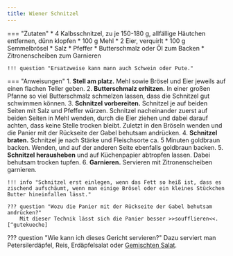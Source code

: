 ```yaml
---
title: Wiener Schnitzel
---
```

=== "Zutaten"
    * 4 Kalbsschnitzel, zu je 150-180 g, allfällige Häutchen entfernen, dünn klopfen
    * 100 g Mehl
    * 2 Eier, verquirlt
    * 100 g Semmelbrösel
    * Salz
    * Pfeffer
    * Butterschmalz oder Öl zum Backen
    * Zitronenscheiben zum Garnieren

    !!! question "Ersatzweise kann mann auch Schwein oder Pute."

=== "Anweisungen"
    1. **Stell am platz.** Mehl sowie Brösel und Eier jeweils auf einen flachen Teller geben.
    2. **Butterschmalz erhitzen.** In einer großen Pfanne so viel Butterschmalz schmelzen lassen, dass die Schnitzel gut schwimmen können.
    3. **Schnitzel vorbereiten.** Schnitzel je auf beiden Seiten mit Salz und Pfeffer würzen. Schnitzel nacheinander zuerst auf beiden Seiten in Mehl wenden, durch die Eier ziehen und dabei darauf achten, dass keine Stelle trocken bleibt. Zuletzt in den Bröseln wenden und die Panier mit der Rückseite der Gabel behutsam andrücken.
    4. **Schnitzel braten.** Schnitzel je nach Stärke und Fleischsorte ca. 5 Minuten goldbraun backen. Wenden, und auf der anderen Seite ebenfalls goldbraun backen.
    5. **Schnitzel herausheben** und auf Küchenpapier abtropfen lassen. Dabei behutsam trocken tupfen.
    6. **Garnieren.** Servieren mit Zitronenscheiben garnieren.

    !!! info "Schnitzel erst einlegen, wenn das Fett so heiß ist, dass es zischend aufschäumt, wenn man einige Brösel oder ein kleines Stückchen Butter hineinfallen lässt."

    ??? question "Wozu die Panier mit der Rückseite der Gabel behutsam andrücken?"
        Mit dieser Technik lässt sich die Panier besser >>soufflieren<<.[^gutekueche]

??? question "Wie kann ich dieses Gericht servieren?"
    Dazu serviert man Petersilerdäpfel, Reis, Erdäpfelsalat oder [Gemischten Salat](../salate/gemischter-salat.md).

[^chefkoch]:
    Sonja.
    ["Das echte Wiener Schnitzel."](https://www.chefkoch.de/rezepte/87975334071/Das-echte-Wiener-Schnitzel.html)
    *Chef Koch.*
    27 November 2000.
[^wagner]:
    Wagner, Renate.
    ["Wiener Schnitzel."](https://www.austria.info/de/aktivitaeten/essen-und-trinken/oesterreichische-kueche/rezepte-aus-oesterreich/wiener-schnitzel)
    *austria.info.*
    9 November 2020.
[^gutekueche]:
    ["Wiener Schnitzel."](https://www.gutekueche.at/wiener-schnitzel-rezept-170)
    *Gute Kueche.*
    28 März 2015.
